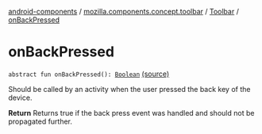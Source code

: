 [android-components](../../index.md) / [mozilla.components.concept.toolbar](../index.md) / [Toolbar](index.md) / [onBackPressed](./on-back-pressed.md)

# onBackPressed

`abstract fun onBackPressed(): `[`Boolean`](https://kotlinlang.org/api/latest/jvm/stdlib/kotlin/-boolean/index.html) [(source)](https://github.com/mozilla-mobile/android-components/blob/master/components/concept/toolbar/src/main/java/mozilla/components/concept/toolbar/Toolbar.kt#L70)

Should be called by an activity when the user pressed the back key of the device.

**Return**
Returns true if the back press event was handled and should not be propagated further.

